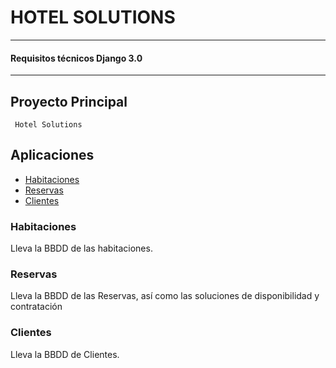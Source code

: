 # HOTEL SOLUTIONS   
-----
#### Requisitos técnicos Django 3.0
-----

## Proyecto Principal   
     Hotel Solutions
## Aplicaciones
- [Habitaciones](#habitaciones)
- [Reservas](#reservas)
- [Clientes](#clientes)

### Habitaciones
Lleva la BBDD de las habitaciones.

### Reservas
Lleva la BBDD de las Reservas, así como las soluciones de disponibilidad y contratación

### Clientes
Lleva la BBDD de Clientes.